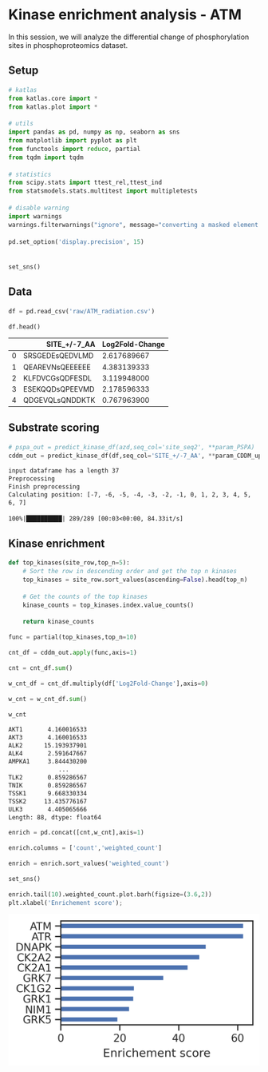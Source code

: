 # Kinase enrichment analysis - ATM


<!-- WARNING: THIS FILE WAS AUTOGENERATED! DO NOT EDIT! -->

In this session, we will analyze the differential change of
phosphorylation sites in phosphoproteomics dataset.

## Setup

``` python
# katlas
from katlas.core import *
from katlas.plot import *

# utils
import pandas as pd, numpy as np, seaborn as sns
from matplotlib import pyplot as plt
from functools import reduce, partial
from tqdm import tqdm

# statistics
from scipy.stats import ttest_rel,ttest_ind
from statsmodels.stats.multitest import multipletests

# disable warning
import warnings
warnings.filterwarnings("ignore", message="converting a masked element to nan")

pd.set_option('display.precision', 15)

    
set_sns()
```

## Data

``` python
df = pd.read_csv('raw/ATM_radiation.csv')
```

``` python
df.head()
```

<div>
<style scoped>
    .dataframe tbody tr th:only-of-type {
        vertical-align: middle;
    }
&#10;    .dataframe tbody tr th {
        vertical-align: top;
    }
&#10;    .dataframe thead th {
        text-align: right;
    }
</style>

<table class="dataframe" data-quarto-postprocess="true" data-border="1">
<thead>
<tr class="header" style="text-align: right;">
<th data-quarto-table-cell-role="th"></th>
<th data-quarto-table-cell-role="th">SITE_+/-7_AA</th>
<th data-quarto-table-cell-role="th">Log2Fold-Change</th>
</tr>
</thead>
<tbody>
<tr class="odd">
<td data-quarto-table-cell-role="th">0</td>
<td>SRSGEDEsQEDVLMD</td>
<td>2.617689667</td>
</tr>
<tr class="even">
<td data-quarto-table-cell-role="th">1</td>
<td>QEAREVNsQEEEEEE</td>
<td>4.383139333</td>
</tr>
<tr class="odd">
<td data-quarto-table-cell-role="th">2</td>
<td>KLFDVCGsQDFESDL</td>
<td>3.119948000</td>
</tr>
<tr class="even">
<td data-quarto-table-cell-role="th">3</td>
<td>ESEKQQDsQPEEVMD</td>
<td>2.178596333</td>
</tr>
<tr class="odd">
<td data-quarto-table-cell-role="th">4</td>
<td>QDGEVQLsQNDDKTK</td>
<td>0.767963900</td>
</tr>
</tbody>
</table>

</div>

## Substrate scoring

``` python
# pspa_out = predict_kinase_df(azd,seq_col='site_seq2', **param_PSPA)
cddm_out = predict_kinase_df(df,seq_col='SITE_+/-7_AA', **param_CDDM_upper)
```

    input dataframe has a length 37
    Preprocessing
    Finish preprocessing
    Calculating position: [-7, -6, -5, -4, -3, -2, -1, 0, 1, 2, 3, 4, 5, 6, 7]

    100%|██████████| 289/289 [00:03<00:00, 84.33it/s]

## Kinase enrichment

``` python
def top_kinases(site_row,top_n=5):
    # Sort the row in descending order and get the top n kinases
    top_kinases = site_row.sort_values(ascending=False).head(top_n)

    # Get the counts of the top kinases
    kinase_counts = top_kinases.index.value_counts()

    return kinase_counts
```

``` python
func = partial(top_kinases,top_n=10)
```

``` python
cnt_df = cddm_out.apply(func,axis=1)
```

``` python
cnt = cnt_df.sum()
```

``` python
w_cnt_df = cnt_df.multiply(df['Log2Fold-Change'],axis=0)
```

``` python
w_cnt = w_cnt_df.sum()
```

``` python
w_cnt
```

    AKT1       4.160016533
    AKT3       4.160016533
    ALK2      15.193937901
    ALK4       2.591647667
    AMPKA1     3.844430200
                  ...     
    TLK2       0.859286567
    TNIK       0.859286567
    TSSK1      9.668330334
    TSSK2     13.435776167
    ULK3       4.405065666
    Length: 88, dtype: float64

``` python
enrich = pd.concat([cnt,w_cnt],axis=1)
```

``` python
enrich.columns = ['count','weighted_count']
```

``` python
enrich = enrich.sort_values('weighted_count')
```

``` python
set_sns()
```

``` python
enrich.tail(10).weighted_count.plot.barh(figsize=(3.6,2))
plt.xlabel('Enrichement score');
```

![](07c_Enrichment_ATM_files/figure-commonmark/cell-17-output-1.png)
